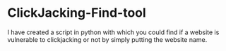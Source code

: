 # ClickJacking-Find-tool
I have created a script in python with which you could find if a website is vulnerable to clickjacking or not by simply putting the website name.
